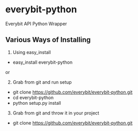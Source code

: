everybit-python
===============

Everybit API Python Wrapper

Various Ways of Installing
--------------------------

1. Using easy_install
 * easy_install everybit-python

 or

2. Grab from git and run setup
 * git clone https://github.com/everybit/everybit-python.git
 * cd everybit-python
 * python setup.py install

3. Grab from git and throw it in your project
 * git clone https://github.com/everybit/everybit-python.git